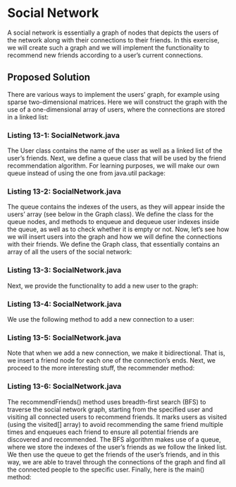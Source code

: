 # Social Network
A social network is essentially a graph of nodes that depicts the users of the network along with their connections to their friends. In this exercise, we will create such a graph and we will implement the functionality to recommend new friends according to a user’s current connections.

## Proposed Solution
There are various ways to implement the users’ graph, for example using sparse two-dimensional matrices. Here we will construct the graph with the use of a one-dimensional array of users, where the connections are stored in a linked list:

### Listing 13-1: SocialNetwork.java
The User class contains the name of the user as well as a linked list of the user’s friends.
Next, we define a queue class that will be used by the friend recommendation algorithm. For learning purposes, we will make our own queue instead of using the one from java.util package:

### Listing 13-2: SocialNetwork.java
The queue contains the indexes of the users, as they will appear inside the users’ array (see below in the Graph class). We define the class for the queue nodes, and methods to enqueue and dequeue user indexes inside the queue, as well as to check whether it is empty or not.
Now, let’s see how we will insert users into the graph and how we will define the connections with their friends. We define the Graph class, that essentially contains an array of all the users of the social network:

### Listing 13-3: SocialNetwork.java
Next, we provide the functionality to add a new user to the graph:

### Listing 13-4: SocialNetwork.java
We use the following method to add a new connection to a user:

### Listing 13-5: SocialNetwork.java
Note that when we add a new connection, we make it bidirectional. That is, we insert a friend node for each one of the connection’s ends.
Next, we proceed to the more interesting stuff, the recommender method:

### Listing 13-6: SocialNetwork.java
The recommendFriends() method uses breadth-first search (BFS) to traverse the social network graph, starting from the specified user and visiting all connected users to recommend friends. It marks users as visited (using the visited[] array) to avoid recommending the same friend multiple times and enqueues each friend to ensure all potential friends are discovered and recommended.
The BFS algorithm makes use of a queue, where we store the indexes of the user’s friends as we follow the linked list. We then use the queue to get the friends of the user’s friends, and in this way, we are able to travel through the connections of the graph and find all the connected people to the specific user.
Finally, here is the main() method: